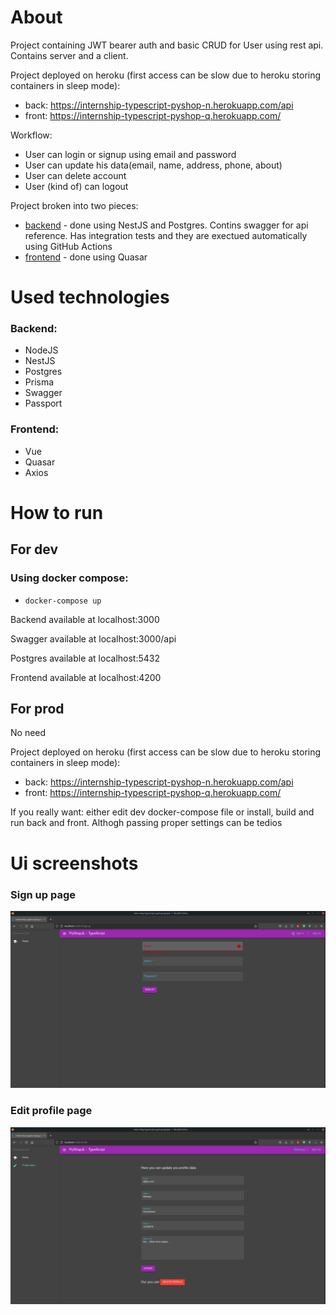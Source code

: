 # About

Project containing JWT bearer auth and basic CRUD for User using rest api. Contains server and a client.

Project deployed on heroku (first access can be slow due to heroku storing containers in sleep mode): 
- back: https://internship-typescript-pyshop-n.herokuapp.com/api
- front: https://internship-typescript-pyshop-q.herokuapp.com/

Workflow:
- User can login or signup using email and password
- User can update his data(email, name, address, phone, about)
- User can delete account
- User (kind of) can logout

Project broken into two pieces:

- [backend](./internship-typescript-pyshop-nest/) - done using NestJS and Postgres. Contins swagger for api reference. Has integration tests and they are exectued automatically using GitHub Actions
- [frontend](./internship-typescript-pyshop-quasar/) - done using Quasar

# Used technologies

### Backend:

- NodeJS
- NestJS
- Postgres
- Prisma
- Swagger
- Passport

### Frontend:

- Vue
- Quasar
- Axios

# How to run

## For dev

### Using docker compose:

- ```docker-compose up```

Backend available at localhost:3000

Swagger available at localhost:3000/api

Postgres available at localhost:5432

Frontend available at localhost:4200

## For prod

No need

Project deployed on heroku (first access can be slow due to heroku storing containers in sleep mode): 
- back: https://internship-typescript-pyshop-n.herokuapp.com/api
- front: https://internship-typescript-pyshop-q.herokuapp.com/

If you really want: either edit dev docker-compose file or install, build and run back and front. Althogh passing proper settings can be tedios

# Ui screenshots

### Sign up page

![Alt text](screenshots/signup.png?raw=true "Sign up page")

### Edit profile page

![Alt text](screenshots/edit_profile.png?raw=true "Edit profile page")
